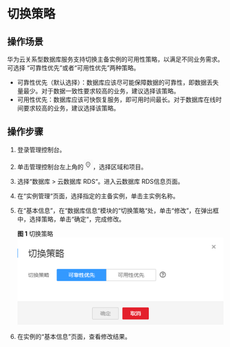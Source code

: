 # 切换策略<a name="rds_sqlserver_modify_availability"></a>

## 操作场景<a name="rds_modify_availability_section241540814823"></a>

华为云关系型数据库服务支持切换主备实例的可用性策略，以满足不同业务需求。可选择 “可靠性优先”或者“可用性优先”两种策略。

-   可靠性优先（默认选择）：数据库应该尽可能保障数据的可靠性，即数据丢失量最少。对于数据一致性要求较高的业务，建议选择该策略。
-   可用性优先：数据库应该可快恢复服务，即可用时间最长。对于数据库在线时间要求较高的业务，建议选择该策略。

## 操作步骤<a name="rds_modify_availability_section45421719172826"></a>

1.  登录管理控制台。
2.  单击管理控制台左上角的![](figures/Region灰色图标.png)，选择区域和项目。
3.  选择“数据库  \>  云数据库 RDS“。进入云数据库 RDS信息页面。
4.  在“实例管理“页面，选择指定的主备实例，单击主实例名称。
5.  在“基本信息”，在“数据库信息“模块的“切换策略“处，单击“修改”，在弹出框中，选择策略，单击“确定“，完成修改。

    **图 1**  切换策略<a name="rds_modify_availability_fig1496721053913"></a>  
    ![](figures/切换策略.png "切换策略")

6.  在实例的“基本信息”页面，查看修改结果。

